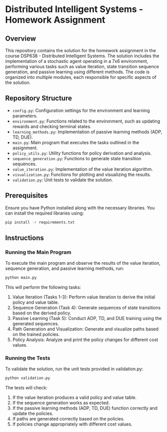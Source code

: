 # Distributed Intelligent Systems - Homework Assignment

## Overview

This repository contains the solution for the homework assignment in the course DSP638 - Distributed Intelligent Systems. The solution includes the implementation of a stochastic agent operating in a 7x6 environment, performing various tasks such as value iteration, state transition sequence generation, and passive learning using different methods. The code is organized into multiple modules, each responsible for specific aspects of the solution.

## Repository Structure

- `config.py`: Configuration settings for the environment and learning parameters.
- `environment.py`: Functions related to the environment, such as updating rewards and checking terminal states.
- `learning_methods.py`: Implementation of passive learning methods (ADP, TD, DUE).
- `main.py`: Main program that executes the tasks outlined in the assignment.
- `policy_utils.py`: Utility functions for policy derivation and analysis.
- `sequence_generation.py`: Functions to generate state transition sequences.
- `value_iteration.py`: Implementation of the value iteration algorithm.
- `visualization.py`: Functions for plotting and visualizing the results.
- `validation.py`: Unit tests to validate the solution.

## Prerequisites

Ensure you have Python installed along with the necessary libraries. You can install the required libraries using:
```bash
pip install -r requirements.txt
```
## Instructions

### Running the Main Program

To execute the main program and observe the results of the value iteration, sequence generation, and passive learning methods, run:

```bash
python main.py
```

This will perform the following tasks:

1.	Value Iteration (Tasks 1-3): Perform value iteration to derive the initial policy and value table.
2.	Sequence Generation (Task 4): Generate sequences of state transitions based on the derived policy.
3.	Passive Learning (Task 5): Conduct ADP, TD, and DUE training using the generated sequences.
4.	Path Generation and Visualization: Generate and visualize paths based on the trained policies.
5.	Policy Analysis: Analyze and print the policy changes for different cost values.

### Running the Tests

To validate the solution, run the unit tests provided in validation.py:

```bash
python validation.py
```

The tests will check:

1.	If the value iteration produces a valid policy and value table.
2.	If the sequence generation works as expected.
3.	If the passive learning methods (ADP, TD, DUE) function correctly and update the policies.
4.	If paths are generated correctly based on the policies.
5.	If policies change appropriately with different cost values.
